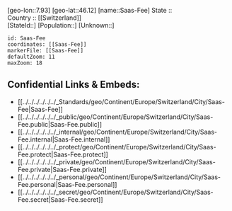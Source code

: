 ﻿---
location: [46.12,7.93] 
mapzoom: [7,12] 
mapmarker: city 
type: City
tags:
- geo/City


SpocWebEntityId: 33861
isDeleted: false
confidential: public

---
[geo-lon::7.93] 
[geo-lat::46.12] 
[name::Saas-Fee] 
State ::  
Country :: [[Switzerland]]  
[StateId::] 
[Population::] 
[Unknown::] 


```leaflet
id: Saas-Fee
coordinates: [[Saas-Fee]] 
markerFile: [[Saas-Fee]] 
defaultZoom: 11 
maxZoom: 18
```


## Confidential Links & Embeds: 
- [[../../../../../../_Standards/geo/Continent/Europe/Switzerland/City/Saas-Fee|Saas-Fee]] 
- [[../../../../../../_public/geo/Continent/Europe/Switzerland/City/Saas-Fee.public|Saas-Fee.public]] 
- [[../../../../../../_internal/geo/Continent/Europe/Switzerland/City/Saas-Fee.internal|Saas-Fee.internal]] 
- [[../../../../../../_protect/geo/Continent/Europe/Switzerland/City/Saas-Fee.protect|Saas-Fee.protect]] 
- [[../../../../../../_private/geo/Continent/Europe/Switzerland/City/Saas-Fee.private|Saas-Fee.private]] 
- [[../../../../../../_personal/geo/Continent/Europe/Switzerland/City/Saas-Fee.personal|Saas-Fee.personal]] 
- [[../../../../../../_secret/geo/Continent/Europe/Switzerland/City/Saas-Fee.secret|Saas-Fee.secret]] 
